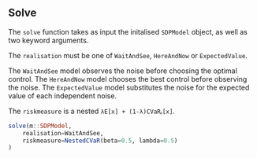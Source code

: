 ## Solve

The `solve` function takes as input the initalised `SDPModel` object, as well as two keyword arguments.

The `realisation` must be one of `WaitAndSee`, `HereAndNow` or `ExpectedValue`.

The `WaitAndSee` model observes the noise before choosing the optimal control.
The `HereAndNow` model chooses the best control before observing the noise.
The `ExpectedValue` model substitutes the noise for the expected value of each independent noise.

The `riskmeasure` is a nested `λE[x] + (1-λ)CVaRᵦ[x]`.

```julia
solve(m::SDPModel,
    realisation=WaitAndSee,
    riskmeasure=NestedCVaR(beta=0.5, lambda=0.5)
)
```
